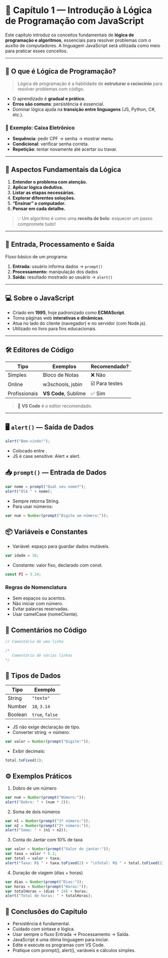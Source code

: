 # 📘 Capítulo 1 — Introdução à Lógica de Programação com JavaScript

Este capítulo introduz os conceitos fundamentais de **lógica de programação e algoritmos**, essenciais para resolver problemas com o auxílio de computadores. A linguagem JavaScript será utilizada como meio para praticar esses conceitos.

---

## 🧠 O que é Lógica de Programação?

> Lógica de programação é a habilidade de **estruturar o raciocínio** para resolver problemas com código.

- O aprendizado é **gradual e prático**.
- **Erros são comuns**: persistência é essencial.
- Dominar lógica ajuda na **transição entre linguagens** (JS, Python, C#, etc.).

### 🏧 Exemplo: Caixa Eletrônico
- **Sequência**: pedir CPF → senha → mostrar menu.
- **Condicional**: verificar senha correta.
- **Repetição**: tentar novamente até acertar ou travar.

---

## 🧩 Aspectos Fundamentais da Lógica

1. **Entender o problema com atenção.**
2. **Aplicar lógica dedutiva.**
3. **Listar as etapas necessárias.**
4. **Explorar diferentes soluções.**
5. **“Ensinar” o computador.**
6. **Pensar em cada detalhe.**

> 💡 Um algoritmo é como uma **receita de bolo**: esquecer um passo compromete tudo!

---

## 🔄 Entrada, Processamento e Saída

Fluxo básico de um programa:

1. **Entrada:** usuário informa dados → `prompt()`
2. **Processamento:** manipulação dos dados
3. **Saída:** resultado mostrado ao usuário → `alert()`

---

## 💻 Sobre o JavaScript

- Criado em **1995**, hoje padronizado como **ECMAScript**.
- Torna páginas web **interativas e dinâmicas**.
- Atua no lado do cliente (navegador) e no servidor (com Node.js).
- Utilizado no livro para fins educacionais.

---

## 🛠️ Editores de Código

| Tipo              | Exemplos             | Recomendado? |
|-------------------|----------------------|---------------|
| Simples           | Bloco de Notas       | ❌ Não        |
| Online            | w3schools, jsbin     | ☑️ Para testes |
| Profissionais     | **VS Code**, Sublime | ✅ Sim        |

> 📌 **VS Code** é o editor recomendado.

---

## 🖥️ `alert()` — Saída de Dados

```js
alert("Bem-vindo!");
```

- Colocado entre <script></script>.
- JS é case sensitive: Alert ≠ alert.

## 📥 `prompt()` — Entrada de Dados

```js
var nome = prompt("Qual seu nome?");
alert("Olá " + nome);
```

- Sempre retorna String.
- Para usar números:

```js
var num = Number(prompt("Digite um número:"));
```

## 📦 Variáveis e Constantes

- Variável: espaço para guardar dados mutáveis.

```js
var idade = 18;
```

- Constante: valor fixo, declarado com const.

```js
const PI = 3.14;
```

### Regras de Nomenclatura

- Sem espaços ou acentos.
- Não iniciar com número.
- Evitar palavras reservadas.
- Usar camelCase (nomeCliente).

## 📝 Comentários no Código

```js
// Comentário de uma linha

/*
   Comentário de várias linhas
*/
```

## 🧾 Tipos de Dados

| Tipo    | Exemplo         |
| ------- | --------------- |
| String  | `"texto"`       |
| Number  | `10`, `3.14`    |
| Boolean | `true`, `false` |

- JS não exige declaração de tipo.
- Converter string → número:

```js
var valor = Number(prompt("Digite:"));
```

- Exibir decimais:

```js
total.toFixed(2);
```

## ⚙️ Exemplos Práticos

1. Dobro de um número

```js
var num = Number(prompt("Número:"));
alert("Dobro: " + (num * 2));
```

2. Soma de dois números

```js
var n1 = Number(prompt("1º número:"));
var n2 = Number(prompt("2º número:"));
alert("Soma: " + (n1 + n2));
```

3. Conta do Jantar com 10% de taxa

```js
var valor = Number(prompt("Valor do jantar:"));
var taxa = valor * 0.1;
var total = valor + taxa;
alert("Taxa: R$ " + taxa.toFixed(2) + "\nTotal: R$ " + total.toFixed(2));
```
4. Duração de viagem (dias + horas)

```js
var dias = Number(prompt("Dias:"));
var horas = Number(prompt("Horas:"));
var totalHoras = (dias * 24) + horas;
alert("Total de horas: " + totalHoras);
```

## 📌 Conclusões do Capítulo

- Persistência é fundamental.
- Cuidado com sintaxe e lógica.
- Usar sempre o fluxo Entrada → Processamento → Saída.
- JavaScript é uma ótima linguagem para iniciar.
- Edite e execute os programas com VS Code.
- Pratique com prompt(), alert(), variáveis e cálculos simples.